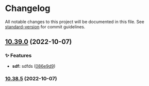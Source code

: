 # Changelog

All notable changes to this project will be documented in this file. See [standard-version](https://github.com/conventional-changelog/standard-version) for commit guidelines.

## [10.39.0](https://github.com/ivankraev/msb-hub/compare/v10.38.5...v10.39.0) (2022-10-07)


### ✨ Features

* **sdf:** sdfds ([086e9d9](https://github.com/ivankraev/msb-hub/commit/086e9d9d422a91066db18d7ed27d6513c7b4a09e))

### [10.38.5](https://github.com/ivankraev/msb-hub/compare/v10.38.4...v10.38.5) (2022-10-07)
